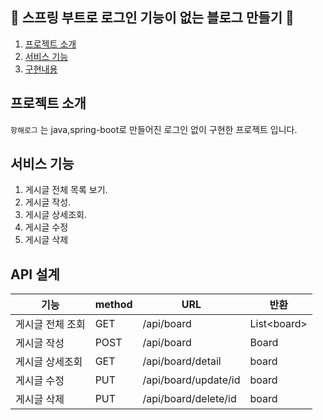 🤘 스프링 부트로 로그인 기능이 없는 블로그 만들기 🤘
------------------------------------

1. [프로젝트 소개](#프로젝트-소개)
2. [서비스 기능](#서비스-기능)
3. [구현내용](#구현내용)

## 프로젝트 소개

```항해로그``` 는 java,spring-boot로 만들어진 로그인 없이 구현한 프로젝트 입니다.

## 서비스 기능

1. 게시글 전체 목록 보기.
2. 게시글 작성.
3. 게시글 상세조회.
4. 게시글 수정
5. 게시글 삭제


## API 설계

|기능|method|URL|반환|
|-----|-----|-----|-----|
|게시글 전체 조회|GET|/api/board|List\<board>|
|게시글 작성|POST|/api/board|Board|
|게시글 상세조회|GET|/api/board/detail|board|
|게시글 수정|PUT|/api/board/update/id|board|
|게시글 삭제|PUT|/api/board/delete/id|board|


